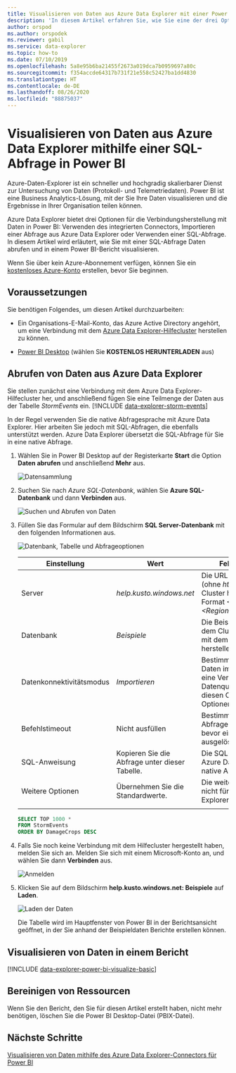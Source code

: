 ```yaml
---
title: Visualisieren von Daten aus Azure Data Explorer mit einer Power BI-SQL-Abfrage
description: 'In diesem Artikel erfahren Sie, wie Sie eine der drei Optionen zum Visualisieren von Daten in Power BI verwenden: eine SQL-Abfrage für einen Azure Data Explorer-Cluster.'
author: orspod
ms.author: orspodek
ms.reviewer: gabil
ms.service: data-explorer
ms.topic: how-to
ms.date: 07/10/2019
ms.openlocfilehash: 5a8e95b6ba21455f2673a019dca7b0959697a80c
ms.sourcegitcommit: f354accde64317b731f21e558c52427ba1dd4830
ms.translationtype: HT
ms.contentlocale: de-DE
ms.lasthandoff: 08/26/2020
ms.locfileid: "88875037"
---
```

# <a name="visualize-data-from-azure-data-explorer-using-a-sql-query-in-power-bi"></a>Visualisieren von Daten aus Azure Data Explorer mithilfe einer SQL-Abfrage in Power BI

Azure-Daten-Explorer ist ein schneller und hochgradig skalierbarer Dienst zur Untersuchung von Daten (Protokoll- und Telemetriedaten). Power BI ist eine Business Analytics-Lösung, mit der Sie Ihre Daten visualisieren und die Ergebnisse in Ihrer Organisation teilen können.

Azure Data Explorer bietet drei Optionen für die Verbindungsherstellung mit Daten in Power BI: Verwenden des integrierten Connectors, Importieren einer Abfrage aus Azure Data Explorer oder Verwenden einer SQL-Abfrage. In diesem Artikel wird erläutert, wie Sie mit einer SQL-Abfrage Daten abrufen und in einem Power BI-Bericht visualisieren.

Wenn Sie über kein Azure-Abonnement verfügen, können Sie ein [kostenloses Azure-Konto](https://azure.microsoft.com/free/) erstellen, bevor Sie beginnen.

## <a name="prerequisites"></a>Voraussetzungen

Sie benötigen Folgendes, um diesen Artikel durchzuarbeiten:

* Ein Organisations-E-Mail-Konto, das Azure Active Directory angehört, um eine Verbindung mit dem [Azure Data Explorer-Hilfecluster](https://dataexplorer.azure.com/clusters/help/databases/samples) herstellen zu können.

* [Power BI Desktop](https://powerbi.microsoft.com/get-started/) (wählen Sie **KOSTENLOS HERUNTERLADEN** aus)

## <a name="get-data-from-azure-data-explorer"></a>Abrufen von Daten aus Azure Data Explorer

Sie stellen zunächst eine Verbindung mit dem Azure Data Explorer-Hilfecluster her, und anschließend fügen Sie eine Teilmenge der Daten aus der Tabelle *StormEvents* ein. [!INCLUDE [data-explorer-storm-events](includes/data-explorer-storm-events.md)]

In der Regel verwenden Sie die native Abfragesprache mit Azure Data Explorer. Hier arbeiten Sie jedoch mit SQL-Abfragen, die ebenfalls unterstützt werden. Azure Data Explorer übersetzt die SQL-Abfrage für Sie in eine native Abfrage.

1. Wählen Sie in Power BI Desktop auf der Registerkarte **Start** die Option **Daten abrufen** und anschließend **Mehr** aus.

    ![Datensammlung](media/power-bi-sql-query/get-data-more.png)

1. Suchen Sie nach *Azure SQL-Datenbank*, wählen Sie **Azure SQL-Datenbank** und dann **Verbinden** aus.

    ![Suchen und Abrufen von Daten](media/power-bi-sql-query/search-get-data.png)

1. Füllen Sie das Formular auf dem Bildschirm **SQL Server-Datenbank** mit den folgenden Informationen aus.

    ![Datenbank, Tabelle und Abfrageoptionen](media/power-bi-sql-query/database-table-query.png)

    **Einstellung** | **Wert** | **Feldbeschreibung**
    |---|---|---|
    | Server | *help.kusto.windows.net* | Die URL für den Hilfecluster (ohne *https://* ). Für andere Cluster hat die URL das Format *\<ClusterName\>.\<Region\>.kusto.windows.net*. |
    | Datenbank | *Beispiele* | Die Beispieldatenbank, die in dem Cluster gehostet wird, mit dem Sie eine Verbindung herstellen. |
    | Datenkonnektivitätsmodus | *Importieren* | Bestimmt, ob Power BI die Daten importiert oder direkt eine Verbindung mit der Datenquelle herstellt. Für diesen Connector sind beide Optionen geeignet. |
    | Befehlstimeout | Nicht ausfüllen | Bestimmt, wie lange die Abfrage ausgeführt wird, bevor ein Timeoutfehler ausgelöst wird. |
    | SQL-Anweisung | Kopieren Sie die Abfrage unter dieser Tabelle. | Die SQL-Anweisung, die Azure Data Explorer in eine native Abfrage übersetzt. |
    | Weitere Optionen | Übernehmen Sie die Standardwerte. | Die weiteren Optionen gelten nicht für Azure Data Explorer-Cluster. |
    | | | |

    ```SQL
    SELECT TOP 1000 *
    FROM StormEvents
    ORDER BY DamageCrops DESC
    ```

1. Falls Sie noch keine Verbindung mit dem Hilfecluster hergestellt haben, melden Sie sich an. Melden Sie sich mit einem Microsoft-Konto an, und wählen Sie dann **Verbinden** aus.

    ![Anmelden](media/power-bi-sql-query/sign-in.png)

1. Klicken Sie auf dem Bildschirm **help.kusto.windows.net: Beispiele**  auf **Laden**.

    ![Laden der Daten](media/power-bi-sql-query/load-data.png)

    Die Tabelle wird im Hauptfenster von Power BI in der Berichtsansicht geöffnet, in der Sie anhand der Beispieldaten Berichte erstellen können.

## <a name="visualize-data-in-a-report"></a>Visualisieren von Daten in einem Bericht

[!INCLUDE [data-explorer-power-bi-visualize-basic](includes/data-explorer-power-bi-visualize-basic.md)]

## <a name="clean-up-resources"></a>Bereinigen von Ressourcen

Wenn Sie den Bericht, den Sie für diesen Artikel erstellt haben, nicht mehr benötigen, löschen Sie die Power BI Desktop-Datei (PBIX-Datei).

## <a name="next-steps"></a>Nächste Schritte

[Visualisieren von Daten mithilfe des Azure Data Explorer-Connectors für Power BI](power-bi-connector.md)
